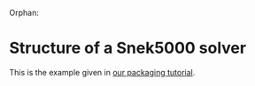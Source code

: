 Orphan:

# Structure of a Snek5000 solver

This is the example given in [our packaging
tutorial](https://snek5000.readthedocs.io/en/latest/packaging.html).
